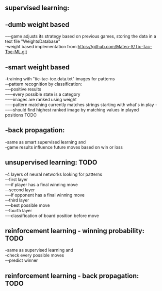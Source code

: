 
supervised learning:
--------------------
-dumb weight based
------------------
---game adjusts its strategy based on previous games, storing the data in a text file "WeightsDatabase"<br>
-weight based implementation from https://github.com/Mateo-S/Tic-Tac-Toe-ML.git<br>

-smart weight based
-------------------
-training with "tic-tac-toe.data.txt" images for patterns<br>
--pattern recognition by classification:<br>
---positive results<br>
----every possible state is a category<br>
----images are ranked using weight<br>
----pattern matching currently matches strings starting with what's in play
-----should find highest ranked image by matching values in played positions TODO

-back propagation:
-------------------
-same as smart supervised learning and<br> 
-game results influence future moves based on win or loss<br>

unsupervised learning:  TODO
---------------------
-4 layers of neural networks looking for patterns<br>
--first layer<br>
---if player has a final winning move<br>
--second layer<br>
---if opponent has a final winning move<br>
--third layer<br>
---best possible move<br>
--fourth layer<br>
---classification of board position before move<br>

reinforcement learning - winning probability:  TODO
---------------------------------------------
-same as supervised learning and<br> 
-check every possible moves<br>
--predict winner<br>

reinforcement learning - back propagation:  TODO
------------------------------------------